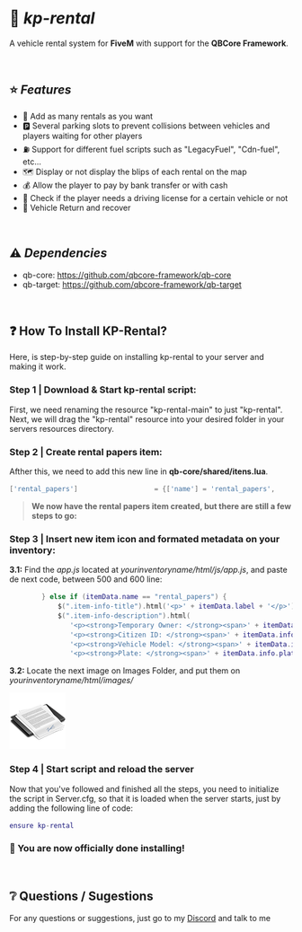 # 🚗 _kp-rental_
A vehicle rental system for **FiveM** with support for the **QBCore Framework**.

<br>

## ⭐ _Features_
- 🚗 Add as many rentals as you want
- 🅿️ Several parking slots to prevent collisions between vehicles and players waiting for other players
- ⛽ Support for different fuel scripts such as "LegacyFuel", "Cdn-fuel", etc...
- 🗺️ Display or not display the blips of each rental on the map
- 💰 Allow the player to pay by bank transfer or with cash
- 📇 Check if the player needs a driving license for a certain vehicle or not
- 📇 Vehicle Return and recover

<br>

## ⚠️ _Dependencies_
- qb-core: https://github.com/qbcore-framework/qb-core
- qb-target: https://github.com/qbcore-framework/qb-target

<br>

## ❓ How To Install KP-Rental?

Here, is step-by-step guide on installing kp-rental to your server and making it work.

### Step 1 | Download & Start kp-rental script:
First, we need renaming the resource "kp-rental-main" to just "kp-rental". <br> Next, we will drag the "kp-rental" resource into your desired folder in your servers resources directory.

### Step 2 | Create rental papers item:
Afther this, we need to add this new line in **qb-core/shared/itens.lua**.
```lua
['rental_papers']                   = {['name'] = 'rental_papers',                     ['label'] = 'Rental Papers',             ['weight'] = 50,           ['type'] = 'item',         ['image'] = 'rental_papers.png',           ['unique'] = true,          ['useable'] = false,     ['shouldClose'] = false,     ['combinable'] = nil,   ['description'] = 'This car was taken out through car rental.'}
```

> **We now have the rental papers item created, but there are still a few steps to go:**

### Step 3 | Insert new item icon and formated metadata on your inventory:
**3.1:** Find the *app.js* located at *yourinventoryname/html/js/app.js*, and paste de next code, between 500 and 600 line:

```lua
        } else if (itemData.name == "rental_papers") {
            $(".item-info-title").html('<p>' + itemData.label + '</p>')
            $(".item-info-description").html(
               '<p><strong>Temporary Owner: </strong><span>' + itemData.info.temporaryOwner + '</span></p>' + 
               '<p><strong>Citizen ID: </strong><span>' + itemData.info.citizenid + '</span></p>' + 
               '<p><strong>Vehicle Model: </strong><span>' + itemData.info.vehicleModel + '</span></p>' + 
               '<p><strong>Plate: </strong><span>' + itemData.info.plate + '</span></p>');
```

**3.2:** Locate the next image on Images Folder, and put them on *yourinventoryname/html/images/*

![rental_papers](images/rental_papers.png)

### Step 4 | Start script and reload the server
Now that you've followed and finished all the steps, you need to initialize the script in Server.cfg, so that it is loaded when the server starts, just by adding the following line of code:
```lua
ensure kp-rental
```

### 🥳 You are now officially done installing!

<br>

## ❔ Questions / Sugestions
For any questions or suggestions, just go to my [Discord](https://discord.gg//DxXFDqnxYs) and talk to me


